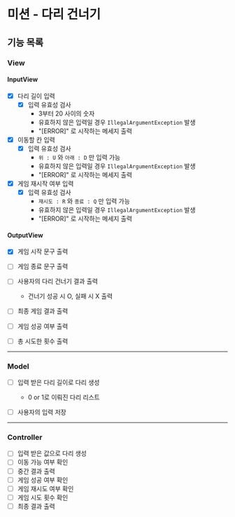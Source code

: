 # 미션 - 다리 건너기


## 기능 목록

### View
#### InputView
- [x] 다리 길이 입력
    - [x] 입력 유효성 검사
        - 3부터 20 사이의 숫자
        - 유효하지 않은 입력일 경우 `IllegalArgumentException` 발생
        - "[ERROR]" 로 시작하는 메세지 출력


- [x] 이동할 칸 입력
    - [x] 입력 유효성 검사
        - `위 : U` 와 `아래 : D` 만 입력 가능
        - 유효하지 않은 입력일 경우 `IllegalArgumentException` 발생
        - "[ERROR]" 로 시작하는 메세지 출력


- [x] 게임 재시작 여부 입력
    - [x] 입력 유효성 검사
        - `재시도 : R` 와 `종료 : Q` 만 입력 가능
        - 유효하지 않은 입력일 경우 `IllegalArgumentException` 발생
        - "[ERROR]" 로 시작하는 메세지 출력


#### OutputView
- [x] 게임 시작 문구 출력
- [ ] 게임 종료 문구 출력
- [ ] 사용자의 다리 건너기 결과 출력
    - 건너기 성공 시 O, 실패 시 X 출력

- [ ] 최종 게임 결과 출력
- [ ] 게임 성공 여부 출력
- [ ] 총 시도한 횟수 출력

---
### Model
- [ ] 입력 받은 다리 길이로 다리 생성
    - 0 or 1로 이뤄진 다리 리스트

- [ ] 사용자의 입력 저장

---
### Controller
- [ ] 입력 받은 값으로 다리 생성
- [ ] 이동 가능 여부 확인
- [ ] 중간 결과 출력
- [ ] 게임 성공 여부 확인
- [ ] 게임 재시도 여부 확인
- [ ] 게임 시도 횟수 확인
- [ ] 최종 결과 출력